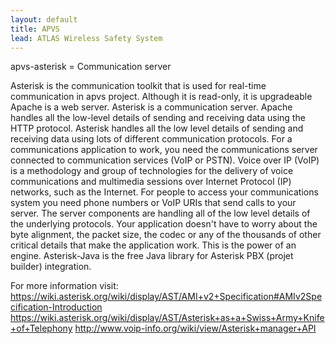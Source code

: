 ```yaml
---
layout: default
title: APVS
lead: ATLAS Wireless Safety System
---
```

apvs-asterisk  = Communication server


  Asterisk is the communication toolkit that is used for real-time communication in apvs project. 
  Although it is read-only, it is upgradeable
  Apache is a web server.  Asterisk is a communication server.
  Apache handles all the low-level details of sending and receiving data using the HTTP protocol.
  Asterisk handles all the low level details of sending and receiving data using lots of different communication protocols. 
  For a communications application to work, you need the communications server connected to communication services (VoIP or PSTN).
  Voice over IP (VoIP) is a methodology and group of technologies for the delivery of voice communications and multimedia sessions over Internet Protocol (IP) networks, such as the Internet.
  For people to access your communications system you need phone numbers or VoIP URIs that send calls to your server.
  The server components are handling all of the low level details of the underlying protocols.
  Your application doesn't have to worry about the byte alignment, the packet size, the codec or any of the   thousands of other critical details that make the application work. 
  This is the power of an engine.
  Asterisk-Java is the free Java library for Asterisk PBX (projet builder) integration.
  
  For more information visit:
  https://wiki.asterisk.org/wiki/display/AST/AMI+v2+Specification#AMIv2Specification-Introduction
  https://wiki.asterisk.org/wiki/display/AST/Asterisk+as+a+Swiss+Army+Knife+of+Telephony
  http://www.voip-info.org/wiki/view/Asterisk+manager+API